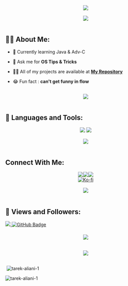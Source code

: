 <div align="center">
    <img src="https://readme-typing-svg.herokuapp.com/?font=Righteous&size=35&center=true&vCenter=true&width=500&height=70&duration=4000&lines=Hi+There!+👋;+I'm+ALPHA.DEV!+😎;&textColor=332E28" />
</div>


<!-- Break Line -->
<br>
<div align="center">
    <img src="https://user-images.githubusercontent.com/73097560/115834477-dbab4500-a447-11eb-908a-139a6edaec5c.gif" />
</div>
<br>
<!---------------->



## 🙋‍♂️ About Me:
- 🐍 Currently learning Java & Adv-C
- 💬 Ask me for **OS Tips & Tricks**
- 👨‍💻 All of my projects are available at **[My Repository](https://github.com/tarek-aliani-1?tab=repositories)**

- 😂 Fun fact : **can't get funny in flow**


<!-- Break Line -->
<br>
<div align="center">
    <img src="https://user-images.githubusercontent.com/73097560/115834477-dbab4500-a447-11eb-908a-139a6edaec5c.gif" />
</div>
<br>
<!---------------->


## 🚀 Languages and Tools:
<div align="center">
    <img src="https://skillicons.dev/icons?i=" />
    <img src="https://skillicons.dev/icons?i=" />
    <br>
</div>


<!-- Break Line -->
<br>
<div align="center">
    <img src="https://user-images.githubusercontent.com/73097560/115834477-dbab4500-a447-11eb-908a-139a6edaec5c.gif" />
</div>
<br>
<!---------------->


##  Connect With Me:
<div align="center">
  <a href="" target="_blank">
    <img src="https://img.shields.io/badge/LinkedIn-0077B5?style=for-the-badge&logo=linkedin&logoColor=white" target="_blank"/></a><a href="alphafreecs23@gmail.com"><img src="https://img.shields.io/badge/Gmail-333333?style=for-the-badge&logo=gmail&logoColor=red"/></a><a href="YOUR_PORTFOLIO_WEBSITE_URL"><img src="https://img.shields.io/badge/Portfolio-0077B5?style=for-the-badge&logoColor=white"/><br></a><a href="https://ko-fi.com/T6T310VS8E"><img src="https://ko-fi.com/img/githubbutton_sm.svg" alt="Ko-fi" /></a>
</div>


<!-- Break Line -->
<br>
<div align="center">
    <img src="https://user-images.githubusercontent.com/73097560/115834477-dbab4500-a447-11eb-908a-139a6edaec5c.gif" />
</div>
<br>
<!---------------->

## 💜 Views and Followers:

<a href="https://github.com/NehalElsamoly/github-profile-views-counter">
    <img src="https://komarev.com/ghpvc/?username=NehalElsamoly">
</a>
<a href="https://github.com/NehalElsamoly?tab=followers"><img src="https://img.shields.io/github/followers/NehalElsamoly?label=Followers&style=social" alt="GitHub Badge"></a>
<h3 align="center">
    <img src="https://readme-typing-svg.herokuapp.com/?font=Righteous&size=25&center=true&vCenter=true&width=500&height=70&duration=4000&lines=Thanks+for+visiting!+❤️;+Shoot+me+a+message+on+Linkedin!;I'm+Long+Life+Learner">
</h3>


<!-- Break Line -->
<br>
<div align="center">
    <img src="https://user-images.githubusercontent.com/73097560/115834477-dbab4500-a447-11eb-908a-139a6edaec5c.gif" />
</div>
<br>
<!---------------->


<p>&nbsp;<img align="center" src="https://github-readme-stats.vercel.app/api?username=tarek-aliani-1&show_icons=true&locale=en" alt="tarek-aliani-1" /></p>

<p><img align="center" src="https://github-readme-streak-stats.herokuapp.com/?user=tarek-aliani-1&" alt="tarek-aliani-1" /></p>
